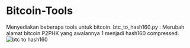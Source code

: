 # Bitcoin-Tools
Menyediakan beberapa tools untuk bitcoin.
btc_to_hash160.py : Merubah alamat bitcoin P2PHK yang awalannya 1 menjadi hash160 compressed.
![btc to hash160](https://github.com/user-attachments/assets/298f520f-173e-4238-a2a1-ca0d2f0adc82)

